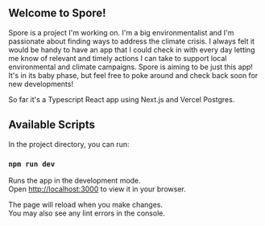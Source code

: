 ## Welcome to Spore!
Spore is a project I'm working on. I'm a big environmentalist and I'm passionate about finding ways to address the climate crisis. I always felt it would be handy to have an app that I could check in with every day letting me know of relevant and timely actions I can take to support local environmental and climate campaigns. Spore is aiming to be just this app! It's in its baby phase, but feel free to poke around and check back soon for new developments! 

So far it's a Typescript React app using Next.js and Vercel Postgres.

## Available Scripts

In the project directory, you can run:

### `npm run dev`

Runs the app in the development mode.\
Open [http://localhost:3000](http://localhost:3000) to view it in your browser.

The page will reload when you make changes.\
You may also see any lint errors in the console.




